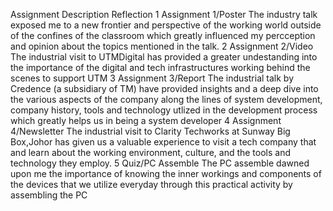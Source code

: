Assignment	Description	Reflection
1	Assignment 1/Poster	The industry talk exposed me to a new frontier and perspective of the working world outside of the confines of the classroom 
                      which greatly influenced my percception and opinion about the topics mentioned in the talk.
2	Assignment 2/Video	The industrial visit to UTMDigital has provided a greater undestanding into the importance of the digital and tech infrastructures
                      working behind the scenes to support UTM
3	Assignment 3/Report	The industrial talk by Credence (a subsidiary of TM) have provided insights and a deep dive into the various aspects of the company 
                      along the lines of system development, company history, tools and technology utlized in the development process which greatly helps 
                      us in being a system developer
4	Assignment 4/Newsletter	The industrial visit to Clarity Techworks at Sunway Big Box,Johor has given us a valuable experience to visit a tech company that
                          and learn about the working environment, culture, and the tools and technology they employ.
5	Quiz/PC Assemble	The PC assemble dawned upon me the importance of knowing the inner workings and components of the devices that we utilize everyday through
                    this practical activity by assembling the PC
